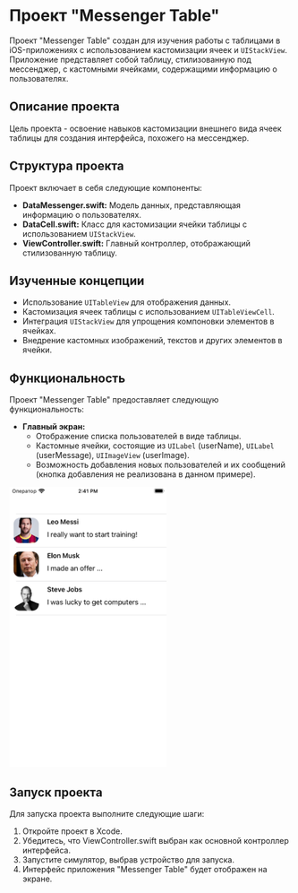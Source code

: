 # Проект "Messenger Table"

Проект "Messenger Table" создан для изучения работы с таблицами в iOS-приложениях с использованием кастомизации ячеек и `UIStackView`. Приложение представляет собой таблицу, стилизованную под мессенджер, с кастомными ячейками, содержащими информацию о пользователях.

## Описание проекта

Цель проекта - освоение навыков кастомизации внешнего вида ячеек таблицы для создания интерфейса, похожего на мессенджер.

## Структура проекта

Проект включает в себя следующие компоненты:

- **DataMessenger.swift:** Модель данных, представляющая информацию о пользователях.
- **DataCell.swift:** Класс для кастомизации ячейки таблицы с использованием `UIStackView`.
- **ViewController.swift:** Главный контроллер, отображающий стилизованную таблицу.

## Изученные концепции

- Использование `UITableView` для отображения данных.
- Кастомизация ячеек таблицы с использованием `UITableViewCell`.
- Интеграция `UIStackView` для упрощения компоновки элементов в ячейках.
- Внедрение кастомных изображений, текстов и других элементов в ячейки.

## Функциональность

Проект "Messenger Table" предоставляет следующую функциональность:

- **Главный экран:**
  - Отображение списка пользователей в виде таблицы.
  - Кастомные ячейки, состоящие из `UILabel` (userName), `UILabel` (userMessage), `UIImageView` (userImage).
  - Возможность добавления новых пользователей и их сообщений (кнопка добавления не реализована в данном примере).

<div>
  <img src="Assets/01.png" alt="01" height="500">
</div>

## Запуск проекта

Для запуска проекта выполните следующие шаги:

1. Откройте проект в Xcode.
2. Убедитесь, что ViewController.swift выбран как основной контроллер интерфейса.
3. Запустите симулятор, выбрав устройство для запуска.
4. Интерфейс приложения "Messenger Table" будет отображен на экране.
